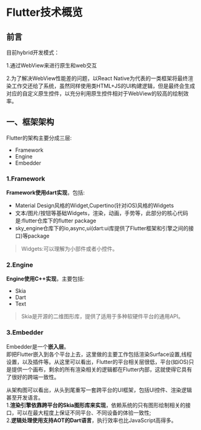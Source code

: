 # Flutter技术概览

## 前言

目前hybrid开发模式：

1.通过WebView来进行原生和web交互

2.为了解决WebView性能差的问题，以React Native为代表的一类框架将最终渲染工作交还给了系统，虽然同样使用类HTML+JS的UI构建逻辑，但是最终会生成对应的自定义原生控件，以充分利用原生控件相对于WebView的较高的绘制效率。

## 一、框架架构
Flutter的架构主要分成三层:
- Framework 
- Engine
- Embedder

### 1.Framework
**Framework使用dart实现**，包括:  
- Material Design风格的Widget,Cupertino(针对iOS)风格的Widgets
- 文本/图片/按钮等基础Widgets，渲染，动画，手势等，此部分的核心代码是:flutter仓库下的flutter package
- sky_engine仓库下的io,async,ui(dart:ui库提供了Flutter框架和引擎之间的接口)等package
> Widgets:可以理解为小部件或者小控件。

### 2.Engine
**Engine使用C++实现**，主要包括:
- Skia
- Dart
- Text
  
> Skia是开源的二维图形库，提供了适用于多种软硬件平台的通用API。

### 3.Embedder

Embedder是一个**嵌入层**。  
即把Flutter嵌入到各个平台上去，这里做的主要工作包括渲染Surface设置,线程设置，以及插件等。从这里可以看出，Flutter的平台相关层很低，平台(如iOS)只是提供一个画布，剩余的所有渲染相关的逻辑都在Flutter内部，这就使得它具有了很好的跨端一致性。
  
 从架构图可以看出，从头到尾重写一套跨平台的UI框架，包括UI控件、渲染逻辑甚至开发语言。  
 1.**渲染引擎依靠跨平台的Skia图形库来实现**，依赖系统的只有图形绘制相关的接口，可以在最大程度上保证不同平台、不同设备的体验一致性;  
 2.**逻辑处理使用支持AOT的Dart语言**，执行效率也比JavaScript高得多。
